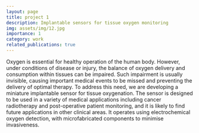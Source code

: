 ```yaml
---
layout: page
title: project 1
description: Implantable sensors for tissue oxygen monitoring
img: assets/img/12.jpg
importance: 1
category: work
related_publications: true
---
```


Oxygen is essential for healthy operation of the human body. However, under conditions of disease or injury, the balance of oxygen delivery and consumption within tissues can be impaired. Such impairment is usually invisible, causing important medical events to be missed and preventing the delivery of optimal therapy. To address this need, we are developing a miniature implantable sensor for tissue oxygenation. The sensor is designed to be used in a variety of medical applications including cancer radiotherapy and post-operative patient monitoring, and it is likely to find future applications in other clinical areas. It operates using electrochemical oxygen detection, with microfabricated components to minimise invasiveness.
